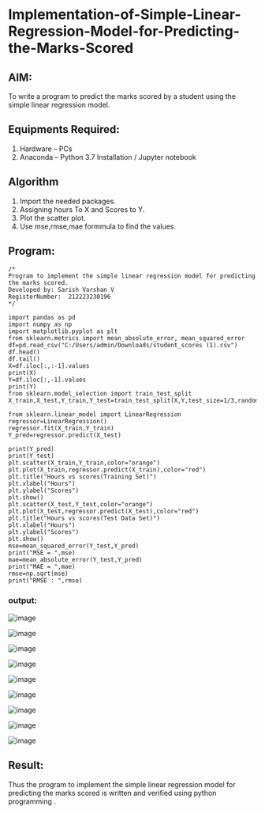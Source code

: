 # Implementation-of-Simple-Linear-Regression-Model-for-Predicting-the-Marks-Scored

## AIM:
To write a program to predict the marks scored by a student using the simple linear regression model.

## Equipments Required:
1. Hardware – PCs
2. Anaconda – Python 3.7 Installation / Jupyter notebook

## Algorithm
1. Import the needed packages.
2. Assigning hours To X and Scores to Y.
3. Plot the scatter plot.
4. Use mse,rmse,mae formmula to find the values.
    

## Program:
```
/*
Program to implement the simple linear regression model for predicting the marks scored.
Developed by: Sarish Varshan V
RegisterNumber:  212223230196
*/

import pandas as pd
import numpy as np
import matplotlib.pyplot as plt
from sklearn.metrics import mean_absolute_error, mean_squared_error
df=pd.read_csv("C:/Users/admin/Downloads/student_scores (1).csv")
df.head()
df.tail()
X=df.iloc[:,:-1].values
print(X)
Y=df.iloc[:,-1].values
print(Y)
from sklearn.model_selection import train_test_split
X_train,X_test,Y_train,Y_test=train_test_split(X,Y,test_size=1/3,random_state=0)

from sklearn.linear_model import LinearRegression
regressor=LinearRegression()
regressor.fit(X_train,Y_train)
Y_pred=regressor.predict(X_test)

print(Y_pred)
print(Y_test)
plt.scatter(X_train,Y_train,color="orange")
plt.plot(X_train,regressor.predict(X_train),color="red")
plt.title("Hours vs scores(Training Set)")
plt.xlabel("Hours")
plt.ylabel("Scores")
plt.show()
plt.scatter(X_test,Y_test,color="orange")
plt.plot(X_test,regressor.predict(X_test),color="red")
plt.title("Hours vs scores(Test Data Set)")
plt.xlabel("Hours")
plt.ylabel("Scores")
plt.show()
mse=mean_squared_error(Y_test,Y_pred)
print("MSE = ",mse)
mae=mean_absolute_error(Y_test,Y_pred)
print("MAE = ",mae)
rmse=np.sqrt(mse)
print("RMSE : ",rmse)
```
### output:
![image](https://github.com/sarishvarshan/Implementation-of-Simple-Linear-Regression-Model-for-Predicting-the-Marks-Scored/assets/152167665/02b3be17-d981-4861-992b-f03fb1a92d29)

![image](https://github.com/sarishvarshan/Implementation-of-Simple-Linear-Regression-Model-for-Predicting-the-Marks-Scored/assets/152167665/c2552d24-ed05-464b-97ec-96e53a24cf0b)

![image](https://github.com/sarishvarshan/Implementation-of-Simple-Linear-Regression-Model-for-Predicting-the-Marks-Scored/assets/152167665/4ef73f76-c905-4b96-96b5-3d10bbad58f7)

![image](https://github.com/sarishvarshan/Implementation-of-Simple-Linear-Regression-Model-for-Predicting-the-Marks-Scored/assets/152167665/90ccb525-1ed7-45d2-829b-ddcc25e4eef2)

![image](https://github.com/sarishvarshan/Implementation-of-Simple-Linear-Regression-Model-for-Predicting-the-Marks-Scored/assets/152167665/62e88d1f-683f-4428-bc63-b0eeda038ae1)

![image](https://github.com/sarishvarshan/Implementation-of-Simple-Linear-Regression-Model-for-Predicting-the-Marks-Scored/assets/152167665/6ef1f2e9-7577-4dca-bb29-d8155a0238a9)

![image](https://github.com/sarishvarshan/Implementation-of-Simple-Linear-Regression-Model-for-Predicting-the-Marks-Scored/assets/152167665/2a116f34-e259-42ce-a306-52aeb16adfc5)

![image](https://github.com/sarishvarshan/Implementation-of-Simple-Linear-Regression-Model-for-Predicting-the-Marks-Scored/assets/152167665/7b8ecade-a71c-4d69-964b-997b47201585)

![image](https://github.com/sarishvarshan/Implementation-of-Simple-Linear-Regression-Model-for-Predicting-the-Marks-Scored/assets/152167665/0dd3a3cc-c863-4548-b51b-36376a600956)





## Result:
Thus the program to implement the simple linear regression model for predicting the marks scored is written and verified using python programming .
